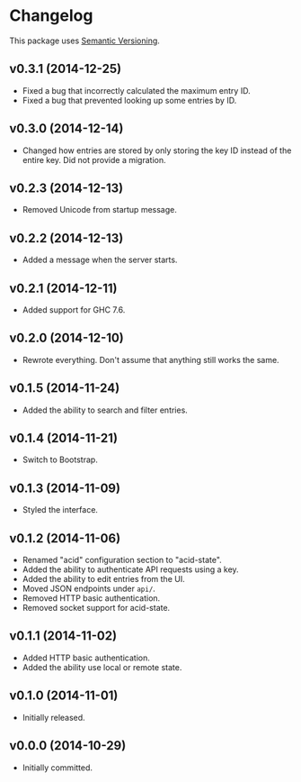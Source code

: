 # Changelog

This package uses [Semantic Versioning][1].

## v0.3.1 (2014-12-25)

- Fixed a bug that incorrectly calculated the maximum entry ID.
- Fixed a bug that prevented looking up some entries by ID.

## v0.3.0 (2014-12-14)

- Changed how entries are stored by only storing the key ID instead of the
  entire key. Did not provide a migration.

## v0.2.3 (2014-12-13)

- Removed Unicode from startup message.

## v0.2.2 (2014-12-13)

- Added a message when the server starts.

## v0.2.1 (2014-12-11)

- Added support for GHC 7.6.

## v0.2.0 (2014-12-10)

- Rewrote everything. Don't assume that anything still works the same.

## v0.1.5 (2014-11-24)

- Added the ability to search and filter entries.

## v0.1.4 (2014-11-21)

- Switch to Bootstrap.

## v0.1.3 (2014-11-09)

- Styled the interface.

## v0.1.2 (2014-11-06)

- Renamed "acid" configuration section to "acid-state".
- Added the ability to authenticate API requests using a key.
- Added the ability to edit entries from the UI.
- Moved JSON endpoints under `api/`.
- Removed HTTP basic authentication.
- Removed socket support for acid-state.

## v0.1.1 (2014-11-02)

- Added HTTP basic authentication.
- Added the ability use local or remote state.

## v0.1.0 (2014-11-01)

- Initially released.

## v0.0.0 (2014-10-29)

- Initially committed.

[1]: http://semver.org/spec/v2.0.0.html
